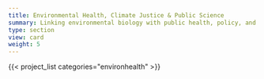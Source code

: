 ```yaml
---
title: Environmental Health, Climate Justice & Public Science
summary: Linking environmental biology with public health, policy, and equity in collaboration with communities impacted by ecological change.
type: section
view: card
weight: 5
---
```

{{< project_list categories="environhealth" >}}
